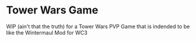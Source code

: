 # Tower Wars Game

WIP (ain't that the truth) for a Tower Wars PVP Game that is indended to be like the Wintermaul Mod for WC3
